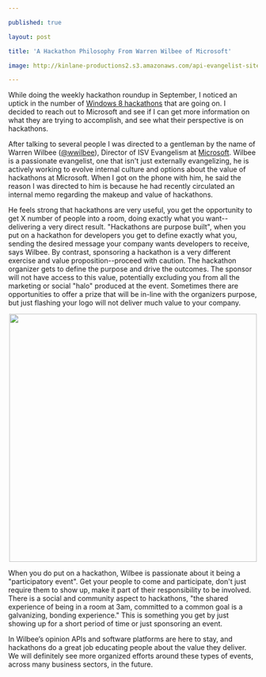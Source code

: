 ---
published: true
layout: post
title: 'A Hackathon Philosophy From Warren Wilbee of Microsoft'
image: http://kinlane-productions2.s3.amazonaws.com/api-evangelist-site/blog/warren-wilbee-microsoft.jpeg
---

<p><a href="https://twitter.com/wwilbee" target="_blank"><img style="padding: 15px;" src="https://s3.amazonaws.com/kinlane-productions2/api-evangelist/microsoft/warren-wilbee-microsoft.jpeg" alt="" align="right" /></a>
<p>While doing the weekly hackathon roundup in September, I noticed an uptick in the number of <a title="Windows 8 Hackathons" href="http://whosin.com/pg/whois/20074247/Warren+Wilbee">Windows 8 hackathons</a> that are going on.  I decided to reach out to Microsoft and see if I can get more information on what they are trying to accomplish, and see what their perspective is on hackathons.
<p>After talking to several people I was directed to a gentleman by the name of Warren Wilbee (<a href="https://twitter.com/wwilbee" target="_blank">@wwilbee</a>), Director of ISV Evangelism at <a href="https://www.microsoft.com/en-us/default.aspx">Microsoft</a>.  Wilbee is a passionate evangelist, one that isn't just externally evangelizing, he is actively working to evolve internal culture and options about the value of hackathons at Microsoft.  When I got on the phone with him, he said the reason I was directed to him is because he had recently circulated an internal memo regarding the makeup and value of hackathons.
<p>He feels strong that hackathons are very useful, you get the opportunity to get X number of people into a room, doing exactly what you want--delivering a very direct result. "Hackathons are purpose built", when you put on a hackathon for developers you get to define exactly what you, sending the desired message your company wants developers to receive, says Wilbee. By contrast, sponsoring a hackathon is a very different exercise and value proposition--proceed with caution.  The hackathon organizer gets to define the purpose and drive the outcomes. The sponsor will not have access to this value, potentially excluding you from all the marketing or social "halo" produced at the event.  Sometimes there are opportunities to offer a prize that will be in-line with the organizers purpose, but just flashing your logo will not deliver much value to your company.
<p><a href="http://www.devcamps.ms/"><img style="display: block; margin-left: auto; margin-right: auto;" src="https://s3.amazonaws.com/kinlane-productions2/api-evangelist/microsoft/windows-8-hackathons.jpeg" alt="" width="500" /></a>
<p>When you do put on a hackathon, Wilbee is passionate about it being a "participatory event". Get your people to come and participate, don't just require them to show up, make it part of their responsibility to be involved.  There is a social and community aspect to hackathons, "the shared experience of being in a room at 3am, committed to a common goal is a galvanizing, bonding experience." This is something you get by just showing up for a short period of time or just sponsoring an event.
<p>In Wilbee&rsquo;s opinion APIs and software platforms are here to stay, and hackathons do a great job educating people about the value they deliver.  We will definitely see more organized efforts around these types of events, across many business sectors, in the future.

